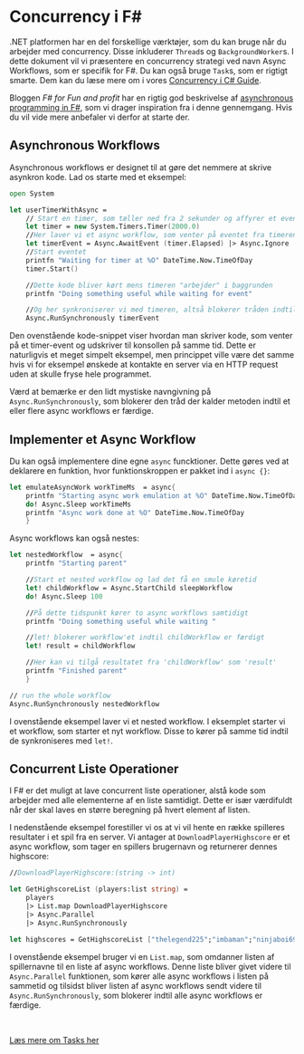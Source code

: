 # Concurrency i F#

.NET platformen har en del forskellige værktøjer, som du kan bruge når du arbejder med concurrency. Disse inkluderer `Thread`s og `BackgroundWorker`s. I dette dokument vil vi præsentere en concurrency strategi ved navn Async Workflows, som er specifik for F#. Du kan også bruge `Task`s, som er rigtigt smarte. Dem kan du læse mere om i vores [Concurrency i C# Guide](csharp-concurrency.md).

Bloggen _F# for Fun and profit_ har en rigtig god beskrivelse af [asynchronous programming in F#](https://fsharpforfunandprofit.com/posts/concurrency-async-and-parallel/), som vi drager inspiration fra i denne gennemgang. Hvis du vil vide mere anbefaler vi derfor at starte der.

## Asynchronous Workflows

Asynchronous workflows er designet til at gøre det nemmere at skrive asynkron kode. Lad os starte med et eksempel:

```fsharp
open System

let userTimerWithAsync =
    // Start en timer, som tæller ned fra 2 sekunder og affyrer et event når den når 0
    let timer = new System.Timers.Timer(2000.0)
    //Her laver vi et async workflow, som venter på eventet fra timeren og med handleren Async.Ignore
    let timerEvent = Async.AwaitEvent (timer.Elapsed) |> Async.Ignore
    //Start eventet
    printfn "Waiting for timer at %O" DateTime.Now.TimeOfDay
    timer.Start()

    //Dette kode bliver kørt mens timeren "arbejder" i baggrunden
    printfn "Doing something useful while waiting for event"

    //Og her synkroniserer vi med timeren, altså blokerer tråden indtil timeren når 0
    Async.RunSynchronously timerEvent
```

Den ovenstående kode-snippet viser hvordan man skriver kode, som venter på et timer-event og udskriver til konsollen på samme tid. Dette er naturligvis et meget simpelt eksempel, men princippet ville være det samme hvis vi for eksempel ønskede at kontakte en server via en HTTP request uden at skulle fryse hele programmet.

Værd at bemærke er den lidt mystiske navngivning på `Async.RunSynchronously`, som blokerer den tråd der kalder metoden indtil et eller flere async workflows er færdige.

## Implementer et Async Workflow
Du kan også implementere dine egne `async` funcktioner. Dette gøres ved at deklarere en funktion, hvor funktionskroppen er pakket ind i `async {}`:
```fsharp
let emulateAsyncWork workTimeMs  = async{
    printfn "Starting async work emulation at %O" DateTime.Now.TimeOfDay
    do! Async.Sleep workTimeMs
    printfn "Async work done at %O" DateTime.Now.TimeOfDay
    }
```

Async workflows kan også nestes:
```fsharp
let nestedWorkflow  = async{
    printfn "Starting parent"

    //Start et nested workflow og lad det få en smule køretid
    let! childWorkflow = Async.StartChild sleepWorkflow
    do! Async.Sleep 100

    //På dette tidspunkt kører to async workflows samtidigt
    printfn "Doing something useful while waiting "

    //let! blokerer workflow'et indtil childWorkflow er færdigt
    let! result = childWorkflow

    //Her kan vi tilgå resultatet fra 'childWorkflow' som 'result'
    printfn "Finished parent"
    }

// run the whole workflow
Async.RunSynchronously nestedWorkflow
```
I ovenstående eksempel laver vi et nested workflow. I eksemplet starter vi et workflow, som starter et nyt workflow. Disse to kører på samme tid indtil de synkroniseres med `let!`.

## Concurrent Liste Operationer
I F# er det muligt at lave concurrent liste operationer, alstå kode som arbejder med alle elementerne af en liste samtidigt. Dette er især værdifuldt når der skal laves en større beregning på hvert element af listen.

I nedenstående eksempel forestiller vi os at vi vil hente en række spilleres resultater i et spil fra en server. Vi antager at `DownloadPlayerHighscore` er et async workflow, som tager en spillers brugernavn og returnerer dennes highscore:

```fsharp
//DownloadPlayerHighscore:(string -> int)

let GetHighscoreList (players:list string) =
    players
    |> List.map DownloadPlayerHighscore
    |> Async.Parallel
    |> Async.RunSynchronously

let highscores = GetHighscoreList ["thelegend225";"imbaman";"ninjaboi69"]
```

I ovenstående eksempel bruger vi en `List.map`, som omdanner listen af spillernavne til en liste af async workflows. Denne liste bliver givet videre til `Async.Parallel` funktionen, som kører alle async workflows i listen på sammetid og tilsidst bliver listen af async workflows sendt videre til `Async.RunSynchronously`, som blokerer indtil alle async workflows er færdige.

<br />

[Læs mere om Tasks her](https://docs.microsoft.com/en-us/dotnet/api/system.threading.tasks.task?view=netstandard-2.0)
